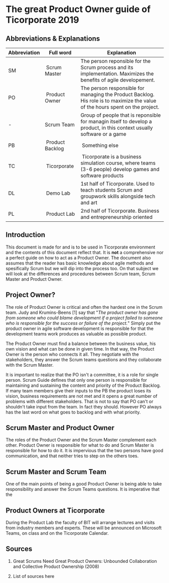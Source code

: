 # The great Product Owner guide of Ticorporate 2019

## Abbreviations & Explanations

| Abbreviation | Full word | Explanation |
|---|---|---|
|SM | Scrum Master |  The person reponsible for the Scrum process and its implementation. Maximizes the benefits of agile developement. |
|PO | Product Owner |The person responsible for managing the Product Backlog. His role is to maximize the value of the hours spent on the project.|
|- | Scrum Team|Group of people that is reponsible for managin itself to develop a product, in this context usually software or a game|
|PB | Product Backlog | Something else|
|TC | Ticorporate | Ticorporate is a business simulation course, where teams (3-6 people) develop games and software products|
|DL | Demo Lab | 1st half of Ticorporate. Used to teach students Scrum and groupwork skills alongside tech and art|
|PL | Product Lab | 2nd half of Ticorporate. Business and entrepreneurship oriented|

## Introduction

This document is made for and is to be used in Ticorporate environment and the contents of this document reflect that. It is **not** a comprehensive nor a perfect guide on how to act as a Product Owner. The document also assumes that the reader has basic knowledge about agile methods and spesifically Scrum but we will dip into the process too. On that subject we will look at the differences and procedures between Scrum team, Scrum Master and Product Owner.

## Project Owner?

The role of Product Owner is critical and often the hardest one in the Scrum team. Judy and Krumins-Beens [1] say that "*The product owner has gone from someone who could blame development if a project failed to someone who is responsible for the success or failure of the project.*" Simply put the product owner in agile software development is responsible for that the development teams work produces as valuable as possible product. 

The Product Owner must find a balance between the business value, his own vision and what can be done in given time. In that way, the Product Owner is the person who connects it all. They negotiate with the stakeholders, they answer the Scrum teams questions and they collaborate with the Scrum Master.

It is important to realize that the PO isn't a committee, it is a role for single person. Scrum Guide defines that only one person is responsible for maintaining and sustaining the content and priority of the Product Backlog. If many team members give their inputs to the PB the product loses its vision, business requirements are not met and it opens a great number of problems with different stakeholders. That is not to say that PO can't or shouldn't take input from the team. In fact they should. However PO always has the last word on what goes to backlog and with what priority.

## Scrum Master and Product Owner

The roles of the Product Owner and the Scrum Master complement each other. Product Owner is responsible for what to do and Scrum Master is responsible for how to do it. It is impervious that the two persons have good communication, and that neither tries to step on the others toes.

## Scrum Master and Scrum Team

One of the main points of being a good Product Owner is being able to take responsibility and answer the Scrum Teams questions. It is imperative that the 

## Product Owners at Ticorporate

During the Product Lab the faculty of BIT will arrange lectures and visits from industry members and experts. These will be announced on Microsoft Teams, on class and on the Ticorporate Calendar.  

## Sources

1. Great Scrums Need Great Product Owners: Unbounded Collaboration and Collective Product Ownership (2008)

2. List of sources here
